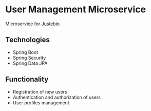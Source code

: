# User Management Microservice #
Microservice for [Justebin](https://github.com/AlexanderStepanov05/Justebin)

## Technologies ##
- Spring Boot
- Spring Security
- Spring Data JPA

## Functionality ##
- Registration of new users
- Authentication and authorization of users
- User profiles management
